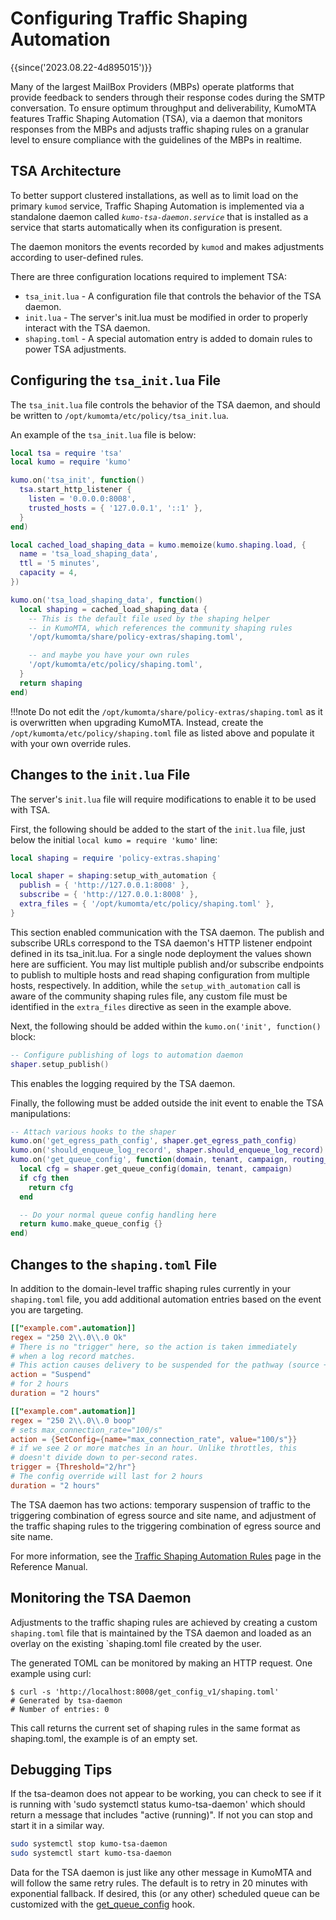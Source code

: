 # Configuring Traffic Shaping Automation

{{since('2023.08.22-4d895015')}}

Many of the largest MailBox Providers (MBPs) operate platforms that provide feedback to senders through their response codes during the SMTP conversation. To ensure optimum throughput and deliverability, KumoMTA features Traffic Shaping Automation (TSA), via a daemon that monitors responses from the MBPs and adjusts traffic shaping rules on a granular level to ensure compliance with the guidelines of the MBPs in realtime.

## TSA Architecture

To better support clustered installations, as well as to limit load on the primary `kumod` service, Traffic Shaping Automation is implemented via a standalone daemon called *`kumo-tsa-daemon.service`* that is installed as a service that starts automatically when its configuration is present.

The daemon monitors the events recorded by `kumod` and makes adjustments according to user-defined rules.

There are three configuration locations required to implement TSA:

* `tsa_init.lua` - A configuration file that controls the behavior of the TSA daemon.
* `init.lua` - The server's init.lua must be modified in order to properly interact with the TSA daemon.
* `shaping.toml` - A special automation entry is added to domain rules to power TSA adjustments.

## Configuring the `tsa_init.lua` File

The `tsa_init.lua` file controls the behavior of the TSA daemon, and should be written to `/opt/kumomta/etc/policy/tsa_init.lua`.

An example of the `tsa_init.lua` file is below:

```lua
local tsa = require 'tsa'
local kumo = require 'kumo'

kumo.on('tsa_init', function()
  tsa.start_http_listener {
    listen = '0.0.0.0:8008',
    trusted_hosts = { '127.0.0.1', '::1' },
  }
end)

local cached_load_shaping_data = kumo.memoize(kumo.shaping.load, {
  name = 'tsa_load_shaping_data',
  ttl = '5 minutes',
  capacity = 4,
})

kumo.on('tsa_load_shaping_data', function()
  local shaping = cached_load_shaping_data {
    -- This is the default file used by the shaping helper
    -- in KumoMTA, which references the community shaping rules
    '/opt/kumomta/share/policy-extras/shaping.toml',

    -- and maybe you have your own rules
    '/opt/kumomta/etc/policy/shaping.toml',
  }
  return shaping
end)
```

!!!note
    Do not edit the `/opt/kumomta/share/policy-extras/shaping.toml` as it is overwritten when upgrading KumoMTA. Instead, create the `/opt/kumomta/etc/policy/shaping.toml` file as listed above and populate it with your own override rules.

## Changes to the `init.lua` File

The server's `init.lua` file will require modifications to enable it to be used with TSA.

First, the following should be added to the start of the `init.lua` file, just below the initial `local kumo = require 'kumo'` line:

```lua
local shaping = require 'policy-extras.shaping'

local shaper = shaping:setup_with_automation {
  publish = { 'http://127.0.0.1:8008' },
  subscribe = { 'http://127.0.0.1:8008' },
  extra_files = { '/opt/kumomta/etc/policy/shaping.toml' },
}
```

This section enabled communication with the TSA daemon. The publish and subscribe URLs correspond to the TSA daemon's HTTP listener endpoint defined in its tsa_init.lua.  For a single node deployment the values shown here are sufficient.  You may list multiple publish and/or subscribe endpoints to publish to multiple hosts and read shaping configuration from multiple hosts, respectively. In addition, while the `setup_with_automation` call is aware of the community shaping rules file, any custom file must be identified in the `extra_files` directive as seen in the example above.

Next, the following should be added within the `kumo.on('init', function()` block:

```lua
-- Configure publishing of logs to automation daemon
shaper.setup_publish()
```

This enables the logging required by the TSA daemon.

Finally, the following must be added outside the init event to enable the TSA manipulations:

```lua
-- Attach various hooks to the shaper
kumo.on('get_egress_path_config', shaper.get_egress_path_config)
kumo.on('should_enqueue_log_record', shaper.should_enqueue_log_record)
kumo.on('get_queue_config', function(domain, tenant, campaign, routing_domain)
  local cfg = shaper.get_queue_config(domain, tenant, campaign)
  if cfg then
    return cfg
  end

  -- Do your normal queue config handling here
  return kumo.make_queue_config {}
end)
```

## Changes to the `shaping.toml` File

In addition to the domain-level traffic shaping rules currently in your `shaping.toml` file, you add additional automation entries based on the event you are targeting.

```toml
[["example.com".automation]]
regex = "250 2\\.0\\.0 Ok"
# There is no "trigger" here, so the action is taken immediately
# when a log record matches.
# This action causes delivery to be suspended for the pathway (source + site-name)
action = "Suspend"
# for 2 hours
duration = "2 hours"

[["example.com".automation]]
regex = "250 2\\.0\\.0 boop"
# sets max_connection_rate="100/s"
action = {SetConfig={name="max_connection_rate", value="100/s"}}
# if we see 2 or more matches in an hour. Unlike throttles, this
# doesn't divide down to per-second rates.
trigger = {Threshold="2/hr"}
# The config override will last for 2 hours
duration = "2 hours"
```

The TSA daemon has two actions: temporary suspension of traffic to the triggering combination of egress source and site name, and adjustment of the traffic shaping rules to the triggering combination of egress source and site name.

For more information, see the [Traffic Shaping Automation Rules](../../reference/kumo.shaping/load.md#traffic-shaping-automation-rules) page in the Reference Manual.

## Monitoring the TSA Daemon

Adjustments to the traffic shaping rules are achieved by creating a custom `shaping.toml` file that is maintained by the TSA daemon and loaded as an overlay on the existing `shaping.toml file created by the user.

The generated TOML can be monitored by making an HTTP request. One example using curl:

```console
$ curl -s 'http://localhost:8008/get_config_v1/shaping.toml'
# Generated by tsa-daemon
# Number of entries: 0
```

This call returns the current set of shaping rules in the same format as shaping.toml, the example is of an empty set.

## Debugging Tips
If the tsa-deamon does not appear to be working, you can check to see if it is running with 'sudo systemctl status kumo-tsa-daemon' which should return a message that includes "active (running)".  If not you can stop and start it in a similar way.
```bash
sudo systemctl stop kumo-tsa-daemon
sudo systemctl start kumo-tsa-daemon
```

Data for the TSA daemon is just like any other message in KumoMTA and will follow the same retry rules. The default is to retry in 20 minutes with exponential fallback.  If desired, this (or any other) scheduled queue can be customized with the [get_queue_config](https://docs.kumomta.com/reference/events/get_queue_config/) hook.




